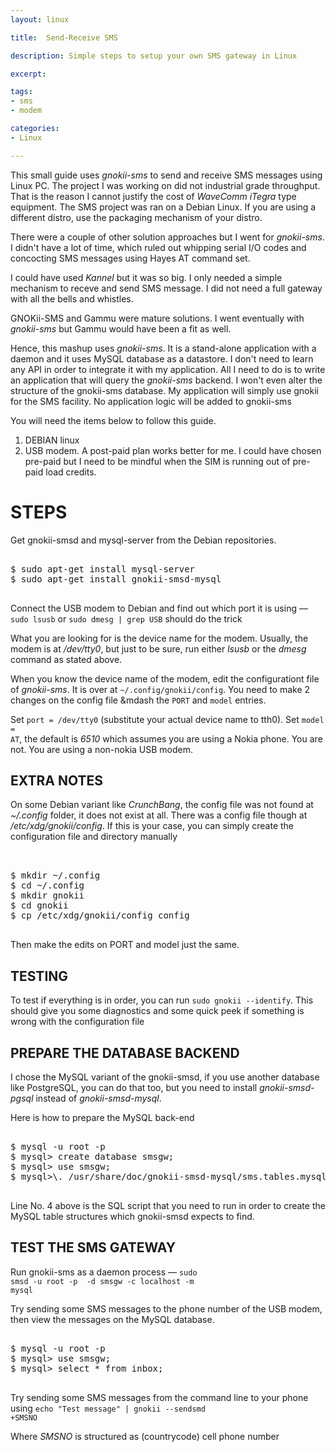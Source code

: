 ```yaml
---
layout: linux

title:  Send-Receive SMS

description: Simple steps to setup your own SMS gateway in Linux

excerpt: 

tags:
- sms
- modem

categories:
- Linux

---
```


This small guide uses *gnokii-sms* to send and receive SMS messages using Linux PC. The project I was working on did not industrial grade throughput. That is the reason I cannot justify the cost of *WaveComm* *iTegra* type equipment. The SMS project was ran on a Debian Linux. If you are using a different distro, use the packaging mechanism of your distro.

There were a couple of other solution approaches but I went for *gnokii-sms*. I didn't have a lot of time, which ruled out whipping serial I/O codes and concocting SMS messages using Hayes AT command set.  

I could have used *Kannel* but it was so big. I only needed a simple mechanism to receve and send SMS message. I did not need a full gateway with all the bells and whistles.

GNOKii-SMS and Gammu were mature solutions. I went eventually with *gnokii-sms* but Gammu would have been a fit as well. 

Hence, this mashup uses *gnokii-sms*. It is a stand-alone application with a daemon and it uses MySQL database as a datastore.  I don't need to learn any API in order to integrate it with my application. All I need to do is to write an application that will query the *gnokii-sms* backend. I won't even alter the structure of the gnokii-sms database. My application will simply use gnokii for the SMS facility. No application logic will be added to gnokii-sms

You will need the items below to follow this guide.

1. DEBIAN linux
2. USB modem. A post-paid plan works better for me. I could have chosen pre-paid but I need to be mindful when the SIM is running out of pre-paid load credits.

# STEPS

Get gnokii-smsd and mysql-server from the Debian repositories.

<pre class="codeblock">

$ sudo apt-get install mysql-server
$ sudo apt-get install gnokii-smsd-mysql

</pre>

Connect the USB modem to Debian and find out which port it is using &mdash; <code class="codeblock">sudo lsusb</code> or <code class="codeblock">sudo dmesg | grep USB</code> should do the trick

What you are looking for is the device name for the modem. Usually, the modem is at */dev/tty0*, but just to be sure, run either *lsusb* or the *dmesg* command as stated above.

When you know the device name of the modem, edit the configurationt file of *gnokii-sms*. It is over at <code class="codeblock">~/.config/gnokii/config</code>. You need to make 2 changes on the config file &mdash the <code class="codeblock">PORT</code> and <code class="codeblock">model</code> entries. 

Set <code class="codeblock">port = /dev/tty0</code> (substitute your actual device name to tth0). Set <code class="codeblock">model = AT</code>, the default is *6510* which assumes you are using a Nokia phone. You are not. You are using a non-nokia USB modem.


## EXTRA NOTES

On some Debian variant like *CrunchBang*, the config file was not found at *~/.config* folder, it does not exist at all. There was a config file though at */etc/xdg/gnokii/config*. If this is your case, you can simply create the configuration file and directory manually

<pre class="codeblock">  

$ mkdir ~/.config
$ cd ~/.config
$ mkdir gnokii
$ cd gnokii
$ cp /etc/xdg/gnokii/config config

</pre>

Then make the edits on PORT and model just the same.  

## TESTING

To test if everything is in order, you can run <code class="codeblock">sudo gnokii --identify</code>. This should give you some diagnostics and some quick peek if something is wrong with the configuration file

## PREPARE THE DATABASE BACKEND

I chose the MySQL variant of the gnokii-smsd, if you use another database like PostgreSQL, you can do that too, but you need to install *gnokii-smsd-pgsql* instead of *gnokii-smsd-mysql*.  

Here is how to prepare the MySQL back-end

<pre class='codeblock'>

$ mysql -u root -p
$ mysql> create database smsgw;
$ mysql> use smsgw;
$ mysql>\. /usr/share/doc/gnokii-smsd-mysql/sms.tables.mysql.sql;

</pre>

Line No. 4 above is the SQL script that you need to run in order to create the MySQL table structures which gnokii-smsd expects to find. 

## TEST THE SMS GATEWAY

Run gnokii-sms as a daemon process &mdash; <code class="codeblock">sudo smsd -u root -p <MySQL Password> -d smsgw -c localhost -m mysql</code>

Try sending some SMS messages to the phone number of the USB modem, then view the messages on the MySQL database.

<pre class='codeblock'>

$ mysql -u root -p
$ mysql> use smsgw;
$ mysql> select * from inbox;

</pre>

Try sending some SMS messages from the command line to your phone using <code class="codeblock">echo "Test message" | gnokii --sendsmd +SMSNO</code>

Where *SMSNO* is structured as (countrycode) cell phone number



      


